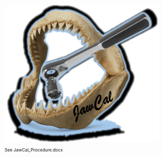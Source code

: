 ![alt text](https://github.com/samplecm/JawCal---Optimize-TrueBeam-Jaw-Calibrations/blob/main/JawCal_Logo.png)

See JawCal_Procedure.docx
